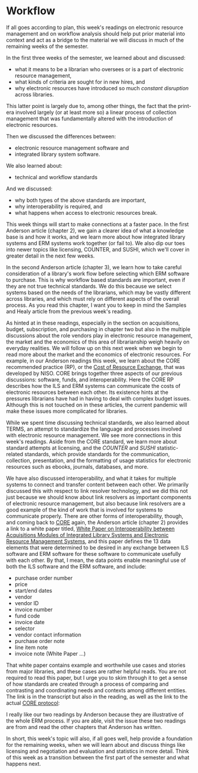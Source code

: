 # Workflow

If all goes according to plan, this week's readings on electronic resource
management and on workflow analysis should help put prior material into context
and act as a bridge to the material we will discuss in much of the remaining
weeks of the semester.

In the first three weeks of the semester, we learned about and discussed:

* what it means to be a librarian who oversees or is a part of electronic resource management,
* what kinds of criteria are sought for in new hires, and
* why electronic resources have introduced so much *constant disruption* across libraries.

This latter point is largely due to, among other things, the fact that the
print-era involved largely (or at least more so) a linear process of collection
management that was fundamentally altered with the introduction of electronic
resources.

Then we discussed the differences between:

* electronic resource management software and
* integrated library system software. 

We also learned about:

* technical and workflow standards

And we discussed:

* why both types of the above standards are important,
* why interoperability is required, and
* what happens when access to electronic resources break.

This week things will start to make connections at a faster pace. In the first
Anderson article (chapter 2), we gain a clearer idea of what a knowledge base
is and how it works, and we learn more about how integrated library systems and
ERM systems work together (or fail to). We also dip our toes into newer topics
like licensing, COUNTER, and SUSHI, which we'll cover in greater detail in the
next few weeks.

In the second Anderson article (chapter 3), we learn how to take careful
consideration of a library's work flow before selecting which ERM software to
purchase. This is why workflow based standards are important, even if they are
not true technical standards. We do this because we select systems based on the
needs of the librarians, which may be vastly different across libraries, and
which must rely on different aspects of the overall process. As you read this
chapter, I want you to keep in mind the Samples and Healy article from the
previous week's reading.

As hinted at in these readings, especially in the section on acquisitions,
budget, subscription, and purchasing in chapter two but also in the multiple
discussions about the role vendors play in electronic resource management, the
market and the economics of this area of librarianship weigh heavily on
everyday realities. We will follow up on this next week when we begin to read
more about the market and the economics of electronic resources. For example,
in our Anderson readings this week, we learn about the CORE recommended
practice (RP), or the [Cost of Resource Exchange][cost_exchange], that was
developed by NISO. CORE brings together three aspects of our previous
discussions: software, funds, and interoperability. Here the CORE RP describes
how the ILS and ERM systems can communicate the costs of electronic resources
between each other. Its existence hints at the pressures librarians have had in
having to deal with complex budget issues. Although this is not touched on in
these articles, the current pandemic will make these issues more complicated
for libraries.

While we spent time discussing technical standards, we also learned about
TERMS, an attempt to standardize the language and processes involved with
electronic resource management. We see more connections in this week's
readings. Aside from the CORE standard, we learn more about standard attempts
at licensing, and the *COUNTER* and *SUSHI* statistic-related standards, which
provide standards for the communication, collection, presentation, and the
formatting of usage statistics for electronic resources such as ebooks,
journals, databases, and more.

We have also discussed interoperability, and what it takes for multiple systems
to connect and transfer content between each other. We primarily discussed this
with respect to link resolver technology, and we did this not just because we
should know about link resolvers as important components of electronic resource
management, but also because link resolvers are a good example of the kind of
work that is involved for systems to communicate properly. There are other
forms of interoperability, though, and coming back to [CORE][cost_exchange]
again, the Anderson article (chapter 2) provides a link to a white paper
titled, [White Paper on Interoperability between Acquisitions Modules of
Integrated Library Systems and Electronic Resource Management
Systems][interop], and this paper defines the 13 data elements that were
determined to be desired in any exchange between ILS software and ERM software
for these software to communicate usefully with each other. By that, I mean,
the data points enable meaningful use of both the ILS software and the ERM
software, and include:

* purchase order number
* price
* start/end dates
* vendor
* vendor ID
* invoice number
* fund code
* invoice date
* selector
* vendor contact information
* purchase order note
* line item note
* invoice note (White Paper ...)

That white paper contains example and worthwhile use cases and stories from
major libraries, and these cases are rather helpful reads. You are not required
to read this paper, but I urge you to skim through it to get a sense of how
standards are created through a process of comparing and contrasting and
coordinating needs and contexts among different entities. The link is in the
transcript but also in the reading, as well as the link to the actual [CORE
protocol][cost_exchange]:

I really like our two readings by Anderson because they are illustrative of the
whole ERM process. If you are able, visit the issue these two readings are from
and read the other chapters that Anderson has written.

In short, this week's topic will also, if all goes well, help provide a
foundation for the remaining weeks, when we will learn about and discuss things
like licensing and negotiation and evaluation and statistics in more detail.
Think of this week as a transition between the first part of the semester and
what happens next.

[interop]:https://old.diglib.org/standards/ERMI_Interop_Report_20080108.pdf
[cost_exchange]:https://www.niso.org/standards-committees/core-cost-resource-exchange
